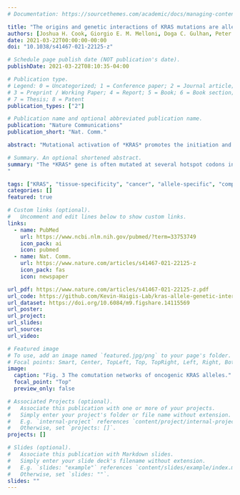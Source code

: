 ```yaml
---
# Documentation: https://sourcethemes.com/academic/docs/managing-content/

title: "The origins and genetic interactions of KRAS mutations are allele- and tissue-specific"
authors: [Joshua H. Cook, Giorgio E. M. Melloni, Doga C. Gulhan, Peter J. Park, Kevin M. Haigis]
date: 2021-03-22T00:00:00-00:00
doi: "10.1038/s41467-021-22125-z"

# Schedule page publish date (NOT publication's date).
publishDate: 2021-03-22T08:10:35-04:00

# Publication type.
# Legend: 0 = Uncategorized; 1 = Conference paper; 2 = Journal article;
# 3 = Preprint / Working Paper; 4 = Report; 5 = Book; 6 = Book section;
# 7 = Thesis; 8 = Patent
publication_types: ["2"]

# Publication name and optional abbreviated publication name.
publication: "Nature Communications"
publication_short: "Nat. Comm."

abstract: "Mutational activation of *KRAS* promotes the initiation and progression of cancers, especially in the colorectum, pancreas, lung, and blood plasma, with varying prevalence of specific activating missense mutations. Although epidemiological studies connect specific alleles to clinical outcomes, the mechanisms underlying the distinct clinical characteristics of mutant *KRAS* alleles are unclear. Here, we analyze 13,492 samples from these four tumor types to examine allele- and tissue-specific genetic properties associated with oncogenic *KRAS* mutations. The prevalence of known mutagenic mechanisms partially explains the observed spectrum of *KRAS* activating mutations. However, there are substantial differences between the observed and predicted frequencies for many alleles, suggesting that biological selection underlies the tissue-specific frequencies of mutant alleles. Consistent with experimental studies that have identified distinct signaling properties associated with each mutant form of KRAS, our genetic analysis reveals that each *KRAS* allele is associated with a distinct tissue- specific comutation network. Moreover, we identify tissue-specific genetic dependencies associated with specific mutant *KRAS* alleles. Overall, this analysis demonstrates that the genetic interactions of oncogenic *KRAS* mutations are allele- and tissue-specific, underscoring the complexity that drives their clinical consequences."

# Summary. An optional shortened abstract.
summary: "The *KRAS* gene is often mutated at several hotspot codons in cancer, resulting in similar, yet distinct, functional impacts on the KRAS protein. Here, the authors examine the genetic interactions of the different *KRAS* mutations across multiple cancer types and discover that *KRAS* mutations have allele- and tissue-specific mutagenic origins, comutation patterns, and dependency interactions.
"

tags: ["KRAS", "tissue-specificity", "cancer", "allele-specific", "computational biology", "bioinformatics"]
categories: []
featured: true

# Custom links (optional).
#   Uncomment and edit lines below to show custom links.
links:
  - name: PubMed
    url: https://www.ncbi.nlm.nih.gov/pubmed/?term=33753749
    icon_pack: ai
    icon: pubmed
  - name: Nat. Comm.
    url: https://www.nature.com/articles/s41467-021-22125-z
    icon_pack: fas
    icon: newspaper

url_pdf: https://www.nature.com/articles/s41467-021-22125-z.pdf
url_code: https://github.com/Kevin-Haigis-Lab/kras-allele-genetic-interactions
url_dataset: https://doi.org/10.6084/m9.figshare.14115569
url_poster:
url_project:
url_slides:
url_source:
url_video:

# Featured image
# To use, add an image named `featured.jpg/png` to your page's folder. 
# Focal points: Smart, Center, TopLeft, Top, TopRight, Left, Right, BottomLeft, Bottom, BottomRight.
image:
  caption: "Fig. 3 The comutation networks of oncogenic KRAS alleles."
  focal_point: "Top"
  preview_only: false

# Associated Projects (optional).
#   Associate this publication with one or more of your projects.
#   Simply enter your project's folder or file name without extension.
#   E.g. `internal-project` references `content/project/internal-project/index.md`.
#   Otherwise, set `projects: []`.
projects: []

# Slides (optional).
#   Associate this publication with Markdown slides.
#   Simply enter your slide deck's filename without extension.
#   E.g. `slides: "example"` references `content/slides/example/index.md`.
#   Otherwise, set `slides: ""`.
slides: ""
---
```


<script type="text/javascript" src="https://d1bxh8uas1mnw7.cloudfront.net/assets/embed.js"></script><div data-badge-details="right" data-badge-type="medium-donut" data-doi="10.1038/s41467-021-22125-z" data-hide-no-mentions="true" class="altmetric-embed"></div>
